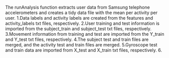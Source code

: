 The runAnalysis function extracts user data from Samsung telephone accelerometers and creates a tidy data file with the mean per activity per user.
1.Data labels and activity labels are created from the features and activity_labels txt files, respectively.
2.User training and test information is imported from the subject_train and subject_test txt files, respectively.
3.Movement information from training and test are imported from the Y_train and Y_test txt files, respectively.
4.The subject test and train files are merged, and the activity test and train files are merged.
5.Gyroscope test and train data are imported from X_test and X_train txt files, respectively.
6.
